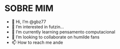 # SOBRE MIM
- 👋 Hi, I’m @gbz77
- 👀 I’m interested in futzin...
- 🌱 I’m currently learning pensamento computacional
- 💞️ I’m looking to collaborate on humilde fans
- 📫 How to reach me ande
